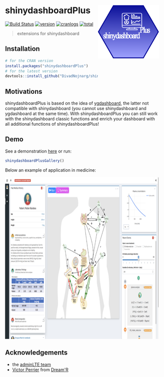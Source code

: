 # shinydashboardPlus <img src="man/figures/ShinyDashboardPlus_FINAL.png" width=200 align="right" />

[![Build Status](https://travis-ci.org/DivadNojnarg/shinydashboardPlus.svg?branch=master)](https://travis-ci.org/DivadNojnarg/shinydashboardPlus)
[![version](https://www.r-pkg.org/badges/version/shinydashboardPlus)](https://CRAN.R-project.org/package=shinydashboardPlus)
[![cranlogs](https://cranlogs.r-pkg.org/badges/shinydashboardPlus)](https://CRAN.R-project.org/package=shinydashboardPlus)
[![total](https://cranlogs.r-pkg.org/badges/grand-total/shinydashboardPlus)](https://www.rpackages.io/package/shinydashboardPlus)

> extensions for shinydashboard

## Installation

```r
# for the CRAN version
install.packages("shinydashboardPlus")
# for the latest version
devtools::install_github("DivadNojnarg/shinydashboardPlus")
```

## Motivations

shinydashboardPlus is based on the idea of [ygdashboard](https://github.com/gyang274/ygdashboard/tree/master/R), 
the latter not compatible with shinydashboard (you cannot use shinydashboard and ygdashboard at the same time). With shinydashboardPlus you can still work with the shinydashboard classic functions and enrich
your dashboard with all additional functions of shinydashboardPlus!

## Demo

See a demonstration [here](http://130.60.24.205/shinydashboardPlus/)
or run:
```r
shinydashboardPlusGallery()
```

Below an example of application in medicine:

<img src="man/figures/shinydashPlus_demo.png" width="848" height="530">
<br>

## Acknowledgements

- the [adminLTE team](https://adminlte.io)
- [Victor Perrier](https://github.com/pvictor) from [Dream'R](https://www.dreamrs.fr)
